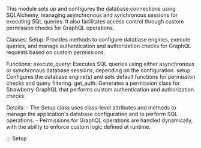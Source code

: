 This module sets up and configures the database connections using SQLAlchemy, managing asynchronous
and synchronous sessions for executing SQL queries. It also facilitates access control through custom
permission checks for GraphQL operations.

Classes:
    Setup: Provides methods to configure database engines, execute queries, and manage authentication
    and authorization checks for GraphQL requests based on custom permissions.

Functions:
    execute_query: Executes SQL queries using either asynchronous or synchronous database sessions,
    depending on the configuration.
    setup: Configures the database engine(s) and sets default functions for permission checks and
    query filtering.
    get_auth: Generates a permission class for Strawberry GraphQL that performs custom authentication
    and authorization checks.

Details:
    - The Setup class uses class-level attributes and methods to manage the application's database
      configuration and to perform SQL operations.
    - Permissions for GraphQL operations are handled dynamically, with the ability to enforce custom
      logic defined at runtime.

::: Setup